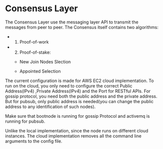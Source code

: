 # Consensus Layer

The Consensus Layer use the messaging layer API to transmit the messages from  peer to peer. The Consensus itself contains two algorithms:
* 1. Proof-of-work

* 2. Proof-of-stake:

    * New Join Nodes Slection

    * Appointed Selection

The current configuration is made for AWS EC2 cloud implementation. To run on the cloud, you only need to configure the correct Public Address(IPv4) ,Private Address(IPv4) and the Port for RESTful APIs. For gossip protocol, you need both the public address and the private address. But for pubsub, only public address is needed(you can change the public address to any identification of such nodes). 

Make sure that bootnode is running for gossip Protocol and activemq is running for pubsub.

Unlike the local implementation, since the node runs on different cloud instances. The cloud implementation removes all the command line arguments to the config file. 


